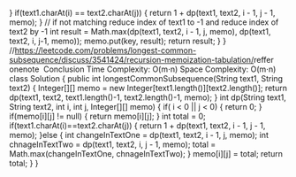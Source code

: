 }
if(text1.charAt(i) == text2.charAt(j)) {
return 1 + dp(text1, text2, i - 1, j - 1, memo);
}
// if not matching reduce index of text1 to -1 and reduce index of text2 by -1
int result = Math.max(dp(text1, text2, i - 1, j, memo), dp(text1, text2, i, j-1, memo));
memo.put(key, result);
return result;
}
}
//https://leetcode.com/problems/longest-common-subsequence/discuss/3541424/recursion-memoization-tabulation/
​
reffer onenote
​
Conclusion
Time Complexity:  O(m⋅n)
Space Complexity:  O(m⋅n)
​
class Solution {
public int longestCommonSubsequence(String text1, String text2) {
Integer[][] memo = new Integer[text1.length()][text2.length()];
return dp(text1, text2, text1.length()-1, text2.length()-1, memo);
}
int dp(String text1, String text2, int i, int j, Integer[][] memo) {
if( i < 0 || j < 0) {
return 0;
}
if(memo[i][j] != null) {
return memo[i][j];
}
int total = 0;
if(text1.charAt(i)==text2.charAt(j)) {
return 1 + dp(text1, text2, i - 1, j - 1, memo);
}else {
int changeInTextOne = dp(text1, text2, i - 1, j, memo);
int chnageInTextTwo = dp(text1, text2, i, j - 1, memo);
total = Math.max(changeInTextOne, chnageInTextTwo);
}
memo[i][j] = total;
return total;
}
}